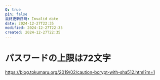 ```yaml
---
Q: true
pin: false
最終更新日時: Invalid date
date: 2024-12-27T22:35
modified: 2024-12-27T22:35
created: 2024-12-27T22:35
---
```

# パスワードの上限は72文字

https://blog.tokumaru.org/2019/02/caution-bcrypt-with-sha512.html?m=1